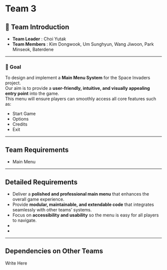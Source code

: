 # Team 3 <MAIN>

## 👥 Team Introduction
- **Team Leader** : Choi Yutak  
- **Team Members** : Kim Dongwook, Um Sunghyun, Wang Jiwoon, Park Minseok, Baterdene  

---

### 🎯 Goal
To design and implement a **Main Menu System** for the Space Invaders project.  
Our aim is to provide a **user-friendly, intuitive, and visually appealing entry point** into the game.  
This menu will ensure players can smoothly access all core features such as:  
- Start Game  
- Options  
- Credits  
- Exit  

---

## Team Requirements
- Main Menu
---

## Detailed Requirements
- Deliver a **polished and professional main menu** that enhances the overall game experience.  
- Provide **modular, maintainable, and extendable code** that integrates seamlessly with other teams’ systems.  
- Focus on **accessibility and usability** so the menu is easy for all players to navigate.
-
- 

  ---

## Dependencies on Other Teams
Write Here

